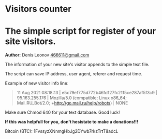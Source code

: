 Visitors counter
================

# The simple script for register of your site visitors.

**Author:** Denis Leonov <466611@gmail.com>

The information of your new site's visitor appends to the simple text file.

The script can save IP address, user agent, referer and request time.

Example of new visitor info line:

> 11 Aug 2021 08:18:13 | e5c79ef775d772b46fd127fc2115ce287af5f3c9 | 95.163.255.176 | Mozilla/5.0 (compatible; Linux x86_64; Mail.RU_Bot/2.0; +http://go.mail.ru/help/robots) | NONE

Make sure Chmod 640 for your text database. Good luck!

**If this was helpfull for you, don't hesistate to make a donations!!!**

Bitcoin (BTC): 1FvssyzXNnmgHbJg2DYwb7rkzTrtT8adcL

